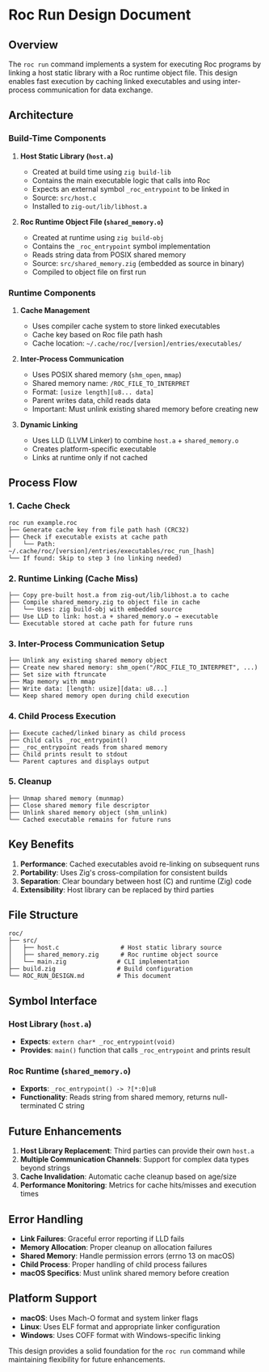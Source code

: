 # Roc Run Design Document

## Overview

The `roc run` command implements a system for executing Roc programs by linking a host static library with a Roc runtime object file. This design enables fast execution by caching linked executables and using inter-process communication for data exchange.

## Architecture

### Build-Time Components

1. **Host Static Library (`host.a`)**
   - Created at build time using `zig build-lib`
   - Contains the main executable logic that calls into Roc
   - Expects an external symbol `_roc_entrypoint` to be linked in
   - Source: `src/host.c`
   - Installed to `zig-out/lib/libhost.a`

2. **Roc Runtime Object File (`shared_memory.o`)**
   - Created at runtime using `zig build-obj`
   - Contains the `_roc_entrypoint` symbol implementation
   - Reads string data from POSIX shared memory
   - Source: `src/shared_memory.zig` (embedded as source in binary)
   - Compiled to object file on first run

### Runtime Components

1. **Cache Management**
   - Uses compiler cache system to store linked executables
   - Cache key based on Roc file path hash
   - Cache location: `~/.cache/roc/[version]/entries/executables/`

2. **Inter-Process Communication**
   - Uses POSIX shared memory (`shm_open`, `mmap`)
   - Shared memory name: `/ROC_FILE_TO_INTERPRET`
   - Format: `[usize length][u8... data]`
   - Parent writes data, child reads data
   - Important: Must unlink existing shared memory before creating new

3. **Dynamic Linking**
   - Uses LLD (LLVM Linker) to combine `host.a` + `shared_memory.o`
   - Creates platform-specific executable
   - Links at runtime only if not cached

## Process Flow

### 1. Cache Check
```
roc run example.roc
├── Generate cache key from file path hash (CRC32)
├── Check if executable exists at cache path
│   └── Path: ~/.cache/roc/[version]/entries/executables/roc_run_[hash]
└── If found: Skip to step 3 (no linking needed)
```

### 2. Runtime Linking (Cache Miss)
```
├── Copy pre-built host.a from zig-out/lib/libhost.a to cache
├── Compile shared_memory.zig to object file in cache
│   └── Uses: zig build-obj with embedded source
├── Use LLD to link: host.a + shared_memory.o → executable
└── Executable stored at cache path for future runs
```

### 3. Inter-Process Communication Setup
```
├── Unlink any existing shared memory object
├── Create new shared memory: shm_open("/ROC_FILE_TO_INTERPRET", ...)
├── Set size with ftruncate
├── Map memory with mmap
├── Write data: [length: usize][data: u8...]
└── Keep shared memory open during child execution
```

### 4. Child Process Execution
```
├── Execute cached/linked binary as child process
├── Child calls _roc_entrypoint()
├── _roc_entrypoint reads from shared memory
├── Child prints result to stdout
└── Parent captures and displays output
```

### 5. Cleanup
```
├── Unmap shared memory (munmap)
├── Close shared memory file descriptor
├── Unlink shared memory object (shm_unlink)
└── Cached executable remains for future runs
```

## Key Benefits

1. **Performance**: Cached executables avoid re-linking on subsequent runs
2. **Portability**: Uses Zig's cross-compilation for consistent builds
3. **Separation**: Clear boundary between host (C) and runtime (Zig) code
4. **Extensibility**: Host library can be replaced by third parties

## File Structure

```
roc/
├── src/
│   ├── host.c                 # Host static library source
│   ├── shared_memory.zig      # Roc runtime object source
│   └── main.zig              # CLI implementation
├── build.zig                 # Build configuration
└── ROC_RUN_DESIGN.md         # This document
```

## Symbol Interface

### Host Library (`host.a`)
- **Expects**: `extern char* _roc_entrypoint(void)`
- **Provides**: `main()` function that calls `_roc_entrypoint` and prints result

### Roc Runtime (`shared_memory.o`)
- **Exports**: `_roc_entrypoint() -> ?[*:0]u8`
- **Functionality**: Reads string from shared memory, returns null-terminated C string

## Future Enhancements

1. **Host Library Replacement**: Third parties can provide their own `host.a`
2. **Multiple Communication Channels**: Support for complex data types beyond strings
3. **Cache Invalidation**: Automatic cache cleanup based on age/size
4. **Performance Monitoring**: Metrics for cache hits/misses and execution times

## Error Handling

- **Link Failures**: Graceful error reporting if LLD fails
- **Memory Allocation**: Proper cleanup on allocation failures
- **Shared Memory**: Handle permission errors (errno 13 on macOS)
- **Child Process**: Proper handling of child process failures
- **macOS Specifics**: Must unlink shared memory before creation

## Platform Support

- **macOS**: Uses Mach-O format and system linker flags
- **Linux**: Uses ELF format and appropriate linker configuration
- **Windows**: Uses COFF format with Windows-specific linking

This design provides a solid foundation for the `roc run` command while maintaining flexibility for future enhancements.